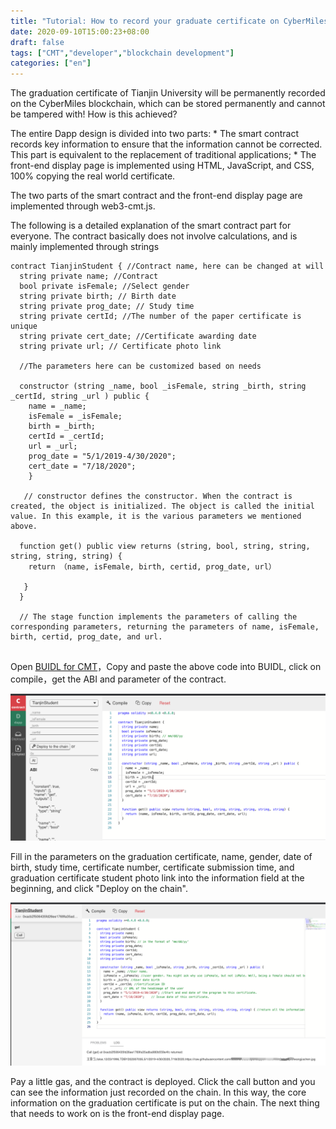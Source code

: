 ```yaml
---
title: "Tutorial: How to record your graduate certificate on CyberMiles public blockchain"
date: 2020-09-10T15:00:23+08:00
draft: false
tags: ["CMT","developer","blockchain development"] 
categories: ["en"] 
---
```


The graduation certificate of Tianjin University will be permanently recorded on the CyberMiles blockchain, which can be stored permanently and cannot be tampered with! How is this achieved?

The entire Dapp design is divided into two parts: * The smart contract records key information to ensure that the information cannot be corrected. This part is equivalent to the replacement of traditional applications; * The front-end display page is implemented using HTML, JavaScript, and CSS, 100% copying the real world certificate.

The two parts of the smart contract and the front-end display page are implemented through web3-cmt.js.

The following is a detailed explanation of the smart contract part for everyone. The contract basically does not involve calculations, and is mainly implemented through strings

```
contract TianjinStudent { //Contract name, here can be changed at will
  string private name; //Contract
  bool private isFemale; //Select gender
  string private birth; // Birth date
  string private prog_date; // Study time
  string private certId; //The number of the paper certificate is unique
  string private cert_date; //Certificate awarding date
  string private url; // Certificate photo link
  
  //The parameters here can be customized based on needs

  constructor (string _name, bool _isFemale, string _birth, string _certId, string _url ) public {
    name = _name;
    isFemale = _isFemale;
    birth = _birth;
    certId = _certId;
    url = _url;
    prog_date = "5/1/2019-4/30/2020";
    cert_date = "7/18/2020";
    }
    
   // constructor defines the constructor. When the contract is created, the object is initialized. The object is called the initial value. In this example, it is the various parameters we mentioned above.

  function get() public view returns (string, bool, string, string, string, string, string) {
    return （name, isFemale, birth, certid, prog_date, url）
    
   }
  }
  
  // The stage function implements the parameters of calling the corresponding parameters, returning the parameters of name, isFemale, birth, certid, prog_date, and url.
  
```
    
Open [BUIDL for CMT](https://buidl.secondstate.io/cmt)，Copy and paste the above code into BUIDL, click on compile，get the ABI and parameter of the contract.

![](/images/tianjin-student-01.png)

Fill in the parameters on the graduation certificate, name, gender, date of birth, study time, certificate number, certificate submission time, and graduation certificate student photo link into the information field at the beginning, and click "Deploy on the chain". 


![](/images/tianjin-student-02.png)

Pay a little gas, and the contract is deployed.  Click the call button and you can see the information just recorded on the chain. In this way, the core information on the graduation certificate is put on the chain. The next thing that needs to work on is the front-end display page. 

